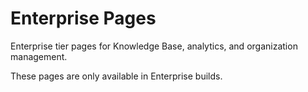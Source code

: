 # Enterprise Pages

Enterprise tier pages for Knowledge Base, analytics, and organization management.

These pages are only available in Enterprise builds.
